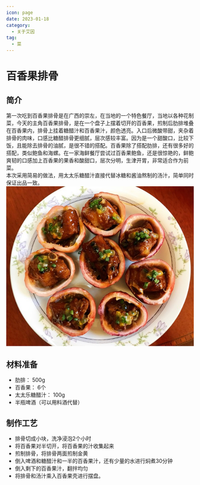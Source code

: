 ```yaml
---
icon: page
date: 2023-01-18
category:
  - 关于艾因
tag:
  - 菜
---
```


# 百香果排骨
## 简介
第一次吃到百香果排骨是在广西的崇左，在当地的一个特色餐厅，当地以各种花制菜，今天的主角百香果排骨，是在一个盘子上摆着切开的百香果，煎制后肋排堆叠在百香果内，排骨上挂着糖醋汁和百香果汁，颜色透亮。入口后微酸带甜，夹杂着排骨的肉味，口感比糖醋排骨更细腻，层次感较丰富。因为是一个甜酸口，比较下饭，且能除去排骨的油腻，是很不错的搭配。百香果除了搭配肋排，还有很多好的搭配，类似鲍鱼和海螺。在一家海鲜餐厅尝试过百香果鲍鱼，还是很惊艳的，鲜鲍爽韧的口感加上百香果的果香和酸甜口，层次分明，生津开胃，非常适合作为前菜。\
本次采用简易的做法，用太太乐糖醋汁直接代替冰糖和酱油熬制的汤汁，简单同时保证出品一致。
![百香果排骨](/assets/photo/百香果排骨.jpg)
## 材料准备
+ 肋排： 500g
+ 百香果： 6个
+ 太太乐糖醋汁： 100g
+ 半瓶啤酒（可以用料酒代替）
## 制作工艺
+ 排骨切成小块，洗净浸泡2个小时
+ 将百香果对半切开，将百香果的汁收集起来
+ 煎制排骨，将排骨两面煎制金黄
+ 倒入啤酒和糖醋汁和一半的百香果汁，还有少量的水进行焖煮30分钟
+ 倒入剩下的百香果汁，翻拌均匀
+ 将排骨和汤汁乘入百香果壳进行摆盘。

